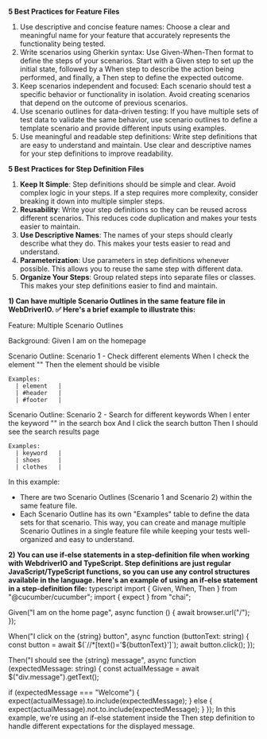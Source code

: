 **5 Best Practices for Feature Files**
1. Use descriptive and concise feature names: Choose a clear and meaningful name for your feature that accurately represents the functionality being tested.
2. Write scenarios using Gherkin syntax: Use Given-When-Then format to define the steps of your scenarios. Start with a Given step to set up the initial state, followed by a When step to describe the action being performed, and finally, a Then step to define the expected outcome.
3. Keep scenarios independent and focused: Each scenario should test a specific behavior or functionality in isolation. Avoid creating scenarios that depend on the outcome of previous scenarios.
4. Use scenario outlines for data-driven testing: If you have multiple sets of test data to validate the same behavior, use scenario outlines to define a template scenario and provide different inputs using examples.
5. Use meaningful and readable step definitions: Write step definitions that are easy to understand and maintain. Use clear and descriptive names for your step definitions to improve readability.


**5 Best Practices for Step Definition Files**
1. **Keep It Simple**: Step definitions should be simple and clear. Avoid complex logic in your steps. If a step requires more complexity, consider breaking it down into multiple simpler steps.
2. **Reusability**: Write your step definitions so they can be reused across different scenarios. This reduces code duplication and makes your tests easier to maintain.
3. **Use Descriptive Names**: The names of your steps should clearly describe what they do. This makes your tests easier to read and understand.
4. **Parameterization**: Use parameters in step definitions whenever possible. This allows you to reuse the same step with different data.
5. **Organize Your Steps**: Group related steps into separate files or classes. This makes your step definitions easier to find and maintain.


**1) Can have multiple Scenario Outlines in the same feature file in WebDriverIO. :white_check_mark:
Here's a brief example to illustrate this:**

Feature: Multiple Scenario Outlines

  Background:
    Given I am on the homepage

  Scenario Outline: Scenario 1 - Check different elements
    When I check the element "<element>"
    Then the element should be visible

    Examples:
      | element   |
      | #header   |
      | #footer   |

  Scenario Outline: Scenario 2 - Search for different keywords
    When I enter the keyword "<keyword>" in the search box
    And I click the search button
    Then I should see the search results page

    Examples:
      | keyword   |
      | shoes     |
      | clothes   |
In this example:
- There are two Scenario Outlines (Scenario 1 and Scenario 2) within the same feature file.
- Each Scenario Outline has its own "Examples" table to define the data sets for that scenario.
This way, you can create and manage multiple Scenario Outlines in a single feature file while keeping your tests well-organized and easy to understand.


**2) You can use if-else statements in a step-definition file when working with WebdriverIO and TypeScript. Step definitions are just regular JavaScript/TypeScript functions, so you can use any control structures available in the language.
Here's an example of using an if-else statement in a step-definition file:**
typescript
import { Given, When, Then } from "@cucumber/cucumber";
import { expect } from "chai";

Given("I am on the home page", async function () {
  await browser.url("/");
});

When("I click on the {string} button", async function (buttonText: string) {
  const button = await $(`//*[text()='${buttonText}']`);
  await button.click();
});

Then("I should see the {string} message", async function (expectedMessage: string) {
  const actualMessage = await $("div.message").getText();

  if (expectedMessage === "Welcome") {
    expect(actualMessage).to.include(expectedMessage);
  } else {
    expect(actualMessage).not.to.include(expectedMessage);
  }
});
In this example, we're using an if-else statement inside the Then step definition to handle different expectations for the displayed message.
